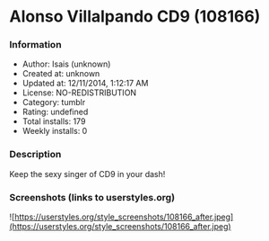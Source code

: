 # Alonso Villalpando CD9 (108166)

### Information
- Author: Isais (unknown)
- Created at: unknown
- Updated at: 12/11/2014, 1:12:17 AM
- License: NO-REDISTRIBUTION
- Category: tumblr
- Rating: undefined
- Total installs: 179
- Weekly installs: 0


### Description
Keep the sexy singer of CD9 in your dash!


### Screenshots (links to userstyles.org)
![https://userstyles.org/style_screenshots/108166_after.jpeg](https://userstyles.org/style_screenshots/108166_after.jpeg)


